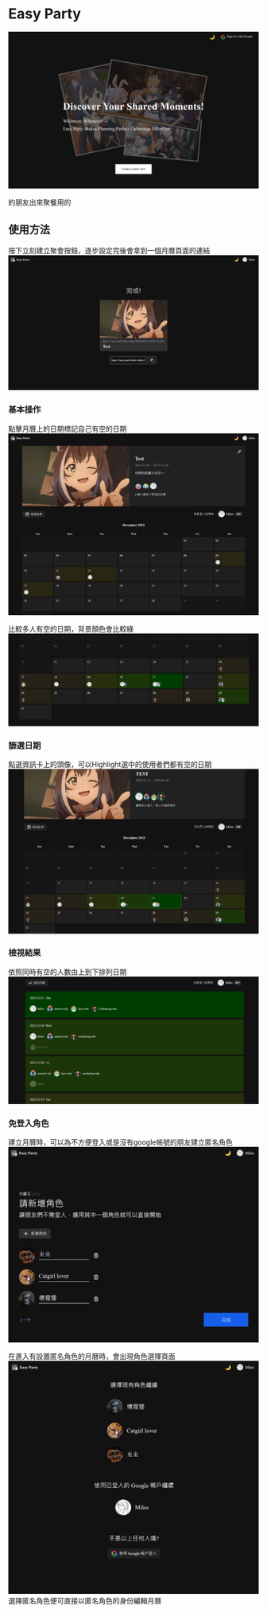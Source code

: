 # Easy Party

![preview](./docs/preview.png)

約朋友出來聚餐用的
  
## 使用方法
按下立刻建立聚會按鈕，逐步設定完後會拿到一個月曆頁面的連結
![preview](./docs/preview0.png)


### 基本操作
點擊月曆上的日期標記自己有空的日期  
![preview](./docs/preview2.png)

比較多人有空的日期，背景顏色會比較綠
![preview](./docs/preview3.png)
  
### 篩選日期
點選資訊卡上的頭像，可以Highlight選中的使用者們都有空的日期
![preview](./docs/preview4.png)


### 檢視結果
依照同時有空的人數由上到下排列日期
![preview](./docs/preview5.png)

### 免登入角色
建立月曆時，可以為不方便登入或是沒有google帳號的朋友建立匿名角色
![preview](./docs/preview6.png)

在進入有設置匿名角色的月曆時，會出現角色選擇頁面  
![preview](./docs/preview7.png)
選擇匿名角色便可直接以匿名角色的身份編輯月曆